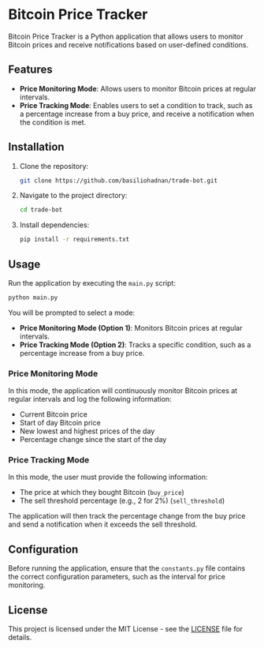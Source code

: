 # Bitcoin Price Tracker

Bitcoin Price Tracker is a Python application that allows users to monitor Bitcoin prices and receive notifications based on user-defined conditions.

## Features

- **Price Monitoring Mode**: Allows users to monitor Bitcoin prices at regular intervals.
- **Price Tracking Mode**: Enables users to set a condition to track, such as a percentage increase from a buy price, and receive a notification when the condition is met.

## Installation

1. Clone the repository:

    ```bash
    git clone https://github.com/basiliohadnan/trade-bot.git
    ```

2. Navigate to the project directory:

    ```bash
    cd trade-bot
    ```

3. Install dependencies:

    ```bash
    pip install -r requirements.txt
    ```

## Usage

Run the application by executing the `main.py` script:

```bash
python main.py
```

You will be prompted to select a mode:
- **Price Monitoring Mode (Option 1)**: Monitors Bitcoin prices at regular intervals.
- **Price Tracking Mode (Option 2)**: Tracks a specific condition, such as a percentage increase from a buy price.

### Price Monitoring Mode

In this mode, the application will continuously monitor Bitcoin prices at regular intervals and log the following information:

- Current Bitcoin price
- Start of day Bitcoin price
- New lowest and highest prices of the day
- Percentage change since the start of the day

### Price Tracking Mode

In this mode, the user must provide the following information:

- The price at which they bought Bitcoin (`buy_price`)
- The sell threshold percentage (e.g., 2 for 2%) (`sell_threshold`)

The application will then track the percentage change from the buy price and send a notification when it exceeds the sell threshold.

## Configuration

Before running the application, ensure that the `constants.py` file contains the correct configuration parameters, such as the interval for price monitoring.

## License

This project is licensed under the MIT License - see the [LICENSE](LICENSE) file for details.